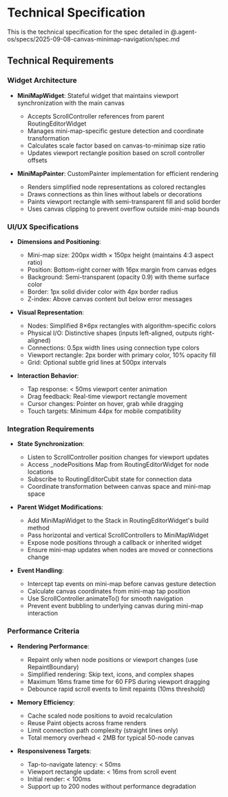 # Technical Specification

This is the technical specification for the spec detailed in @.agent-os/specs/2025-09-08-canvas-minimap-navigation/spec.md

## Technical Requirements

### Widget Architecture

- **MiniMapWidget**: Stateful widget that maintains viewport synchronization with the main canvas
  - Accepts ScrollController references from parent RoutingEditorWidget
  - Manages mini-map-specific gesture detection and coordinate transformation
  - Calculates scale factor based on canvas-to-minimap size ratio
  - Updates viewport rectangle position based on scroll controller offsets

- **MiniMapPainter**: CustomPainter implementation for efficient rendering
  - Renders simplified node representations as colored rectangles
  - Draws connections as thin lines without labels or decorations  
  - Paints viewport rectangle with semi-transparent fill and solid border
  - Uses canvas clipping to prevent overflow outside mini-map bounds

### UI/UX Specifications

- **Dimensions and Positioning**:
  - Mini-map size: 200px width × 150px height (maintains 4:3 aspect ratio)
  - Position: Bottom-right corner with 16px margin from canvas edges
  - Background: Semi-transparent (opacity 0.9) with theme surface color
  - Border: 1px solid divider color with 4px border radius
  - Z-index: Above canvas content but below error messages

- **Visual Representation**:
  - Nodes: Simplified 8×6px rectangles with algorithm-specific colors
  - Physical I/O: Distinctive shapes (inputs left-aligned, outputs right-aligned)
  - Connections: 0.5px width lines using connection type colors
  - Viewport rectangle: 2px border with primary color, 10% opacity fill
  - Grid: Optional subtle grid lines at 500px intervals

- **Interaction Behavior**:
  - Tap response: < 50ms viewport center animation
  - Drag feedback: Real-time viewport rectangle movement
  - Cursor changes: Pointer on hover, grab while dragging
  - Touch targets: Minimum 44px for mobile compatibility

### Integration Requirements

- **State Synchronization**:
  - Listen to ScrollController position changes for viewport updates
  - Access _nodePositions Map from RoutingEditorWidget for node locations
  - Subscribe to RoutingEditorCubit state for connection data
  - Coordinate transformation between canvas space and mini-map space

- **Parent Widget Modifications**:
  - Add MiniMapWidget to the Stack in RoutingEditorWidget's build method
  - Pass horizontal and vertical ScrollControllers to MiniMapWidget
  - Expose node positions through a callback or inherited widget
  - Ensure mini-map updates when nodes are moved or connections change

- **Event Handling**:
  - Intercept tap events on mini-map before canvas gesture detection
  - Calculate canvas coordinates from mini-map tap position
  - Use ScrollController.animateTo() for smooth navigation
  - Prevent event bubbling to underlying canvas during mini-map interaction

### Performance Criteria

- **Rendering Performance**:
  - Repaint only when node positions or viewport changes (use RepaintBoundary)
  - Simplified rendering: Skip text, icons, and complex shapes
  - Maximum 16ms frame time for 60 FPS during viewport dragging
  - Debounce rapid scroll events to limit repaints (10ms threshold)

- **Memory Efficiency**:
  - Cache scaled node positions to avoid recalculation
  - Reuse Paint objects across frame renders
  - Limit connection path complexity (straight lines only)
  - Total memory overhead < 2MB for typical 50-node canvas

- **Responsiveness Targets**:
  - Tap-to-navigate latency: < 50ms
  - Viewport rectangle update: < 16ms from scroll event  
  - Initial render: < 100ms
  - Support up to 200 nodes without performance degradation